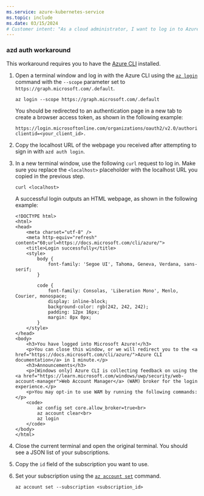 ```yaml
---
ms.service: azure-kubernetes-service
ms.topic: include
ms.date: 03/15/2024
# Customer intent: "As a cloud administrator, I want to log in to Azure using the CLI with a workaround, so that I can securely access my subscription and manage resources without issues."
---
```


### azd auth workaround

This workaround requires you to have the [Azure CLI][install-azure-cli] installed.

1. Open a terminal window and log in with the Azure CLI using the [`az login`][az-login] command with the `--scope` parameter set to `https://graph.microsoft.com/.default`.

    ```azurecli-interactive
    az login --scope https://graph.microsoft.com/.default
    ```

    You should be redirected to an authentication page in a new tab to create a browser access token, as shown in the following example:

    ```output
    https://login.microsoftonline.com/organizations/oauth2/v2.0/authorize?clientid=<your_client_id>.
    ```

2. Copy the localhost URL of the webpage you received after attempting to sign in with `azd auth login`.
3. In a new terminal window, use the following `curl` request to log in. Make sure you replace the `<localhost>` placeholder with the localhost URL you copied in the previous step.

    ```console
    curl <localhost>
    ```

    A successful login outputs an HTML webpage, as shown in the following example:

    ```output
    <!DOCTYPE html>
    <html>
    <head>
        <meta charset="utf-8" />
        <meta http-equiv="refresh" content="60;url=https://docs.microsoft.com/cli/azure/">
        <title>Login successfully</title>
        <style>
            body {
                font-family: 'Segoe UI', Tahoma, Geneva, Verdana, sans-serif;
            }
    
            code {
                font-family: Consolas, 'Liberation Mono', Menlo, Courier, monospace;
                display: inline-block;
                background-color: rgb(242, 242, 242);
                padding: 12px 16px;
                margin: 8px 0px;
            }
        </style>
    </head>
    <body>
        <h3>You have logged into Microsoft Azure!</h3>
        <p>You can close this window, or we will redirect you to the <a href="https://docs.microsoft.com/cli/azure/">Azure CLI documentation</a> in 1 minute.</p>
        <h3>Announcements</h3>
        <p>[Windows only] Azure CLI is collecting feedback on using the <a href="https://learn.microsoft.com/windows/uwp/security/web-account-manager">Web Account Manager</a> (WAM) broker for the login experience.</p>
        <p>You may opt-in to use WAM by running the following commands:</p>
        <code>
            az config set core.allow_broker=true<br>
            az account clear<br>
            az login
        </code>
    </body>
    </html>
    ```

4. Close the current terminal and open the original terminal. You should see a JSON list of your subscriptions.
5. Copy the `id` field of the subscription you want to use.
6. Set your subscription using the [`az account set`][az-account-set] command.

    ```azurecli-interactive
    az account set --subscription <subscription_id>
    ```

<!-- LINKS - internal -->
[install-azure-cli]: /cli/azure/install-azure-cli
[az-login]: /cli/azure/#az-login
[az-account-set]: /cli/azure/account#az-account-set
